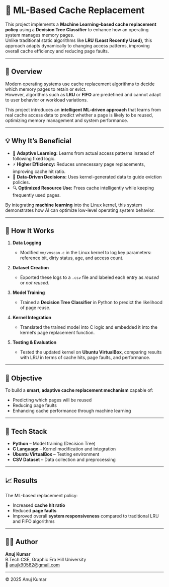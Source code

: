 # 🧠 ML-Based Cache Replacement

This project implements a **Machine Learning–based cache replacement policy** using a **Decision Tree Classifier** to enhance how an operating system manages memory pages.  
Unlike traditional static algorithms like **LRU (Least Recently Used)**, this approach adapts dynamically to changing access patterns, improving overall cache efficiency and reducing page faults.

---

## 🚀 Overview

Modern operating systems use cache replacement algorithms to decide which memory pages to retain or evict.  
However, algorithms such as **LRU** or **FIFO** are predefined and cannot adapt to user behavior or workload variations.

This project introduces an **intelligent ML-driven approach** that learns from real cache access data to predict whether a page is likely to be reused, optimizing memory management and system performance.

---

## 💡 Why It’s Beneficial

- 🔁 **Adaptive Learning:** Learns from actual access patterns instead of following fixed logic.  
- ⚡ **Higher Efficiency:** Reduces unnecessary page replacements, improving cache hit ratio.  
- 🧠 **Data-Driven Decisions:** Uses kernel-generated data to guide eviction policies.  
- 🔍 **Optimized Resource Use:** Frees cache intelligently while keeping frequently used pages.  

By integrating **machine learning** into the Linux kernel, this system demonstrates how AI can optimize low-level operating system behavior.

---

## 🧩 How It Works

1. **Data Logging**  
   - Modified `mm/vmscan.c` in the Linux kernel to log key parameters: reference bit, dirty status, age, and access count.  

2. **Dataset Creation**  
   - Exported these logs to a `.csv` file and labeled each entry as *reused* or *not reused*.  

3. **Model Training**  
   - Trained a **Decision Tree Classifier** in Python to predict the likelihood of page reuse.  

4. **Kernel Integration**  
   - Translated the trained model into C logic and embedded it into the kernel’s page replacement function.  

5. **Testing & Evaluation**  
   - Tested the updated kernel on **Ubuntu VirtualBox**, comparing results with LRU in terms of cache hits, page faults, and performance.  

---

## 🎯 Objective

To build a **smart, adaptive cache replacement mechanism** capable of:
- Predicting which pages will be reused  
- Reducing page faults  
- Enhancing cache performance through machine learning  

---

## 🧰 Tech Stack

- **Python** – Model training (Decision Tree)  
- **C Language** – Kernel modification and integration  
- **Ubuntu VirtualBox** – Testing environment  
- **CSV Dataset** – Data collection and preprocessing  

---

## 📈 Results

The ML-based replacement policy:
- Increased **cache hit ratio**  
- Reduced **page faults**  
- Improved overall **system responsiveness** compared to traditional LRU and FIFO algorithms  

---

## 👨‍💻 Author

**Anuj Kumar**  
B.Tech CSE, Graphic Era Hill University  
📧 anujk90582@gmail.com  

---

© 2025 Anuj Kumar

